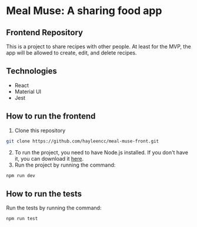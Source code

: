# Meal Muse: A sharing food app
## Frontend Repository
This is a project to share recipes with other people. At least for the MVP, the app will be allowed to create, edit, and delete recipes. 

## Technologies
- React
- Material UI
- Jest

## How to run the frontend
1. Clone this repository
```bash
git clone https://github.com/hayleencc/meal-muse-front.git
```

2. To run the project, you need to have Node.js installed. If you don't have it, you can download it [here](https://nodejs.org/en/).
2. Run the project by running the command: 
```bash
npm run dev
```

## How to run the tests
Run the tests by running the command: 
```bash
npm run test
```

